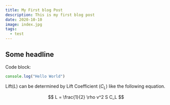 ```yaml
---
title: My First blog Post
description: This is my first blog post
date: 2020-10-10
image: index.jpg
tags:
  - test
---
```


## Some headline

Code block: 
```javascript
console.log("Hello World")
```

Lift($L$) can be determined by Lift Coefficient ($C_L$) like the following equation.

$$
L = \frac{1}{2} \rho v^2 S C_L
$$

<v-img src="index.jpg" alt="Index"></v-img>